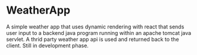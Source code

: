 # WeatherApp

A simple weather app that uses dynamic rendering with react that sends user input to a backend java program running within an apache tomcat java servlet. A thrid party weather app api is used and returned back to the client. Still in development phase. 
